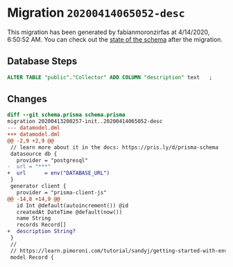 # Migration `20200414065052-desc`

This migration has been generated by fabianmoronzirfas at 4/14/2020, 6:50:52 AM.
You can check out the [state of the schema](./schema.prisma) after the migration.

## Database Steps

```sql
ALTER TABLE "public"."Collector" ADD COLUMN "description" text   ;
```

## Changes

```diff
diff --git schema.prisma schema.prisma
migration 20200413200257-init..20200414065052-desc
--- datamodel.dml
+++ datamodel.dml
@@ -2,9 +2,9 @@
 // learn more about it in the docs: https://pris.ly/d/prisma-schema
 datasource db {
   provider = "postgresql"
-  url = "***"
+  url      = env("DATABASE_URL")
 }
 generator client {
   provider = "prisma-client-js"
@@ -14,8 +14,9 @@
   id Int @default(autoincrement()) @id
   createdAt DateTime @default(now())
   name String
   records Record[]
+  description String?
 }
 //
 // https://learn.pimoroni.com/tutorial/sandyj/getting-started-with-enviro-plus
 model Record {
```



